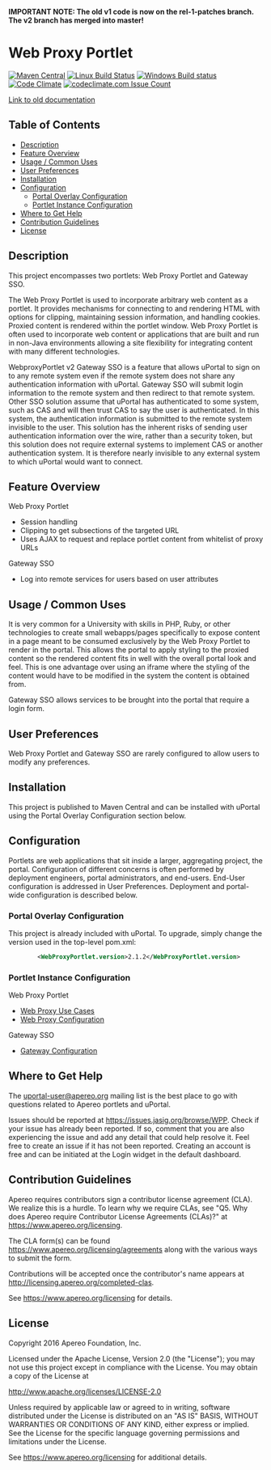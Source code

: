 **IMPORTANT NOTE:  The old v1 code is now on the rel-1-patches branch.  The v2 branch has merged into master!**

# Web Proxy Portlet

[![Maven Central](https://maven-badges.herokuapp.com/maven-central/org.jasig.portlet.proxy/WebProxyPortlet/badge.svg)](https://maven-badges.herokuapp.com/maven-central/org.jasig.portlet.proxy/WebProxyPortlet)
[![Linux Build Status](https://travis-ci.org/Jasig/WebproxyPortlet.svg?branch=master)](https://travis-ci.org/Jasig/WebproxyPortlet)
[![Windows Build status](https://ci.appveyor.com/api/projects/status/w832ay3finb789ng/branch/master?svg=true)](https://ci.appveyor.com/project/ChristianMurphy/webproxyportlet/branch/master)
[![Code Climate](https://codeclimate.com/github/Jasig/WebproxyPortlet/badges/gpa.svg)](https://codeclimate.com/github/Jasig/WebproxyPortlet)
[![codeclimate.com Issue Count](https://codeclimate.com/github/Jasig/WebproxyPortlet/badges/issue_count.svg)](https://codeclimate.com/github/Jasig/WebproxyPortlet)


[Link to old documentation](https://wiki.jasig.org/display/PLT/WebProxy)

## Table of Contents
  - [Description](#desc)
  - [Feature Overview](#features)
  - [Usage / Common Uses](#usage)
  - [User Preferences](#prefs)
  - [Installation](#install)
  - [Configuration](#config)
    - [Portal Overlay Configuration](#overlay)
    - [Portlet Instance Configuration](#portlet_config)
  - [Where to Get Help](#help)
  - [Contribution Guidelines](#contrib)
  - [License](#license)

## <a name="desc"></a> Description
This project encompasses two portlets: Web Proxy Portlet and Gateway SSO.

The Web Proxy Portlet is used to incorporate arbitrary web content as a portlet. It provides mechanisms for connecting
to and rendering HTML with options for clipping, maintaining session information, and handling cookies. Proxied content
is rendered within the portlet window.  Web Proxy Portlet is often used to incorporate web content or applications that
are built and run in non-Java environments allowing a site flexibility for integrating content with many different
technologies.

WebproxyPortlet v2 Gateway SSO is a feature that allows uPortal to sign on to any remote system even if the remote system
does not share any authentication information with uPortal.  Gateway SSO will submit login information to the remote
system and then redirect to that remote system.  Other SSO solution assume that uPortal has authenticated to some system,
such as CAS and will then trust CAS to say the user is authenticated.  In this system, the authentication information is
submitted to the remote system invisible to the user.  This solution has the inherent risks of sending user authentication
information over the wire, rather than a security token, but this solution does not require external systems to implement
CAS or another authentication system.  It is therefore nearly invisible to any external system to which uPortal would want
to connect.

## <a name="features"></a> Feature Overview
Web Proxy Portlet
  - Session handling
  - Clipping to get subsections of the targeted URL
  - Uses AJAX to request and replace portlet content from whitelist of proxy URLs

Gateway SSO
  - Log into remote services for users based on user attributes

## <a name="usage"></a> Usage / Common Uses
It is very common for a University with skills in PHP, Ruby, or other technologies to create small webapps/pages
specifically to expose content in a page meant to be consumed exclusively by the Web Proxy Portlet to render in the
portal. This allows the portal to apply styling to the proxied content so the rendered content fits in well with the
overall portal look and feel. This is one advantage over using an iframe where the styling of the content would have to
be modified in the system the content is obtained from.

Gateway SSO allows services to be brought into the portal that require a login form.

## <a name="prefs"></a> User Preferences
Web Proxy Portlet and Gateway SSO are rarely configured to allow users to modify any preferences.

## <a name="install"></a> Installation
This project is published to Maven Central and can be installed with uPortal
using the Portal Overlay Configuration section below.

## <a name="config"></a> Configuration
Portlets are web applications that sit inside a larger, aggregating project, the portal.
Configuration of different concerns is often performed by deployment engineers,
portal administrators, and end-users. End-User configuration is addressed
in User Preferences. Deployment and portal-wide configuration is described below.

### <a name="overlay"></a> Portal Overlay Configuration
This project is already included with uPortal. To upgrade, simply change the version
used in the top-level pom.xml:

```xml
        <WebProxyPortlet.version>2.1.2</WebProxyPortlet.version>
```

### <a name="portlet_config"></a> Portlet Instance Configuration
Web Proxy Portlet
  - [Web Proxy Use Cases](/docs/wpp_usage.md)
  - [Web Proxy Configuration](/docs/wpp_config.md)

Gateway SSO
  - [Gateway Configuration](/docs/gateway_config.md)

## <a name="help"></a> Where to Get Help
The <uportal-user@apereo.org> mailing list is the best place to go with
questions related to Apereo portlets and uPortal.

Issues should be reported at <https://issues.jasig.org/browse/WPP>.
Check if your issue has already been reported. If so, comment that you are also
experiencing the issue and add any detail that could help resolve it. Feel free to
create an issue if it has not been reported. Creating an account is free and can be
initiated at the Login widget in the default dashboard.

## <a name="contrib"></a> Contribution Guidelines
Apereo requires contributors sign a contributor license agreement (CLA).
We realize this is a hurdle. To learn why we require CLAs, see
"Q5. Why does Apereo require Contributor License Agreements (CLAs)?"
at <https://www.apereo.org/licensing>.

The CLA form(s) can be found <https://www.apereo.org/licensing/agreements> along
with the various ways to submit the form.

Contributions will be accepted once the contributor's name appears at
<http://licensing.apereo.org/completed-clas>.

See <https://www.apereo.org/licensing> for details.

## <a name="license"></a> License

Copyright 2016 Apereo Foundation, Inc.

Licensed under the Apache License, Version 2.0 (the "License");
you may not use this project except in compliance with the License.
You may obtain a copy of the License at

<http://www.apache.org/licenses/LICENSE-2.0>

Unless required by applicable law or agreed to in writing, software
distributed under the License is distributed on an "AS IS" BASIS,
WITHOUT WARRANTIES OR CONDITIONS OF ANY KIND, either express or implied.
See the License for the specific language governing permissions and
limitations under the License.

See <https://www.apereo.org/licensing> for additional details.
